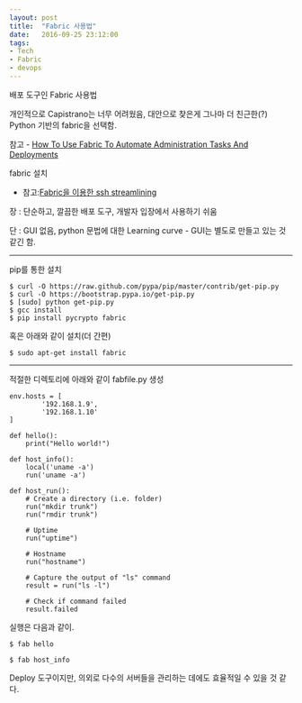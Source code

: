 ```yaml
---
layout: post
title:  "Fabric 사용법"
date:   2016-09-25 23:12:00
tags:
- Tech
- Fabric
- devops
---
```


배포 도구인 Fabric 사용법

개인적으로 Capistrano는 너무 어려웠음, 대안으로 찾은게 그나마 더 친근한(?) Python 기반의 fabric을 선택함.

참고 - [How To Use Fabric To Automate Administration Tasks And Deployments](https://www.digitalocean.com/community/tutorials/how-to-use-fabric-to-automate-administration-tasks-and-deployments)

fabric 설치

- 참고:[Fabric을 이용한 ssh streamlining](http://www.slideshare.net/ssuser0e3c90/posquit0-fabric-ssh-streamlining)

장 : 단순하고, 깔끔한 배포 도구, 개발자 입장에서 사용하기 쉬움

단 : GUI 없음, python 문법에 대한 Learning curve - GUI는 별도로 만들고 있는 것 같긴 함.

--------------------------------------------------------

pip를 통한 설치

    $ curl -O https://raw.github.com/pypa/pip/master/contrib/get-pip.py
    $ curl -O https://bootstrap.pypa.io/get-pip.py
    $ [sudo] python get-pip.py
    $ gcc install
    $ pip install pycrypto fabric

혹은 아래와 같이 설치(더 간편)

    $ sudo apt-get install fabric

--------------------------------------------------------

적절한 디렉토리에 아래와 같이 fabfile.py 생성

    env.hosts = [
            '192.168.1.9',
            '192.168.1.10'
    ]

    def hello():
        print("Hello world!")

    def host_info():
        local('uname -a')
        run('uname -a')

    def host_run():
        # Create a directory (i.e. folder)
        run("mkdir trunk")
        run("rmdir trunk")

        # Uptime
        run("uptime")

        # Hostname
        run("hostname")

        # Capture the output of "ls" command
        result = run("ls -l")

        # Check if command failed
        result.failed

실행은 다음과 같이.

    $ fab hello

    $ fab host_info


Deploy 도구이지만, 의외로 다수의 서버들을 관리하는 데에도 효율적일 수 있을 것 같다.
